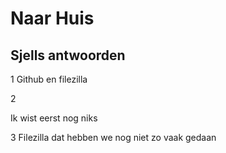 # Naar Huis

## Sjells antwoorden


1
Github en filezilla


2

Ik wist eerst nog niks 


3
Filezilla dat hebben we nog niet zo vaak gedaan 